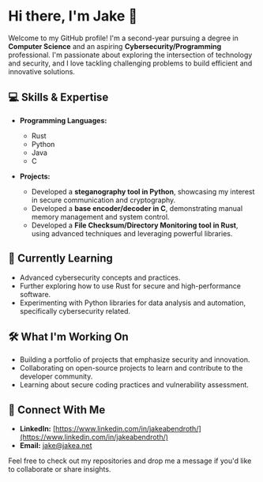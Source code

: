 # Hi there, I'm Jake 👋

Welcome to my GitHub profile! I'm a second-year pursuing a degree in **Computer Science** and an aspiring **Cybersecurity/Programming** professional. I'm passionate about exploring the intersection of technology and security, and I love tackling challenging problems to build efficient and innovative solutions.

## 💻 Skills & Expertise

- **Programming Languages:**  
  - Rust 
  - Python 
  - Java 
  - C

- **Projects:**
  - Developed a **steganography tool in Python**, showcasing my interest in secure communication and cryptography.
  - Developed a **base encoder/decoder in C**, demonstrating manual memory management and system control.
  - Developed a **File Checksum/Directory Monitoring tool in Rust**, using advanced techniques and leveraging powerful libraries.

## 🌱 Currently Learning

- Advanced cybersecurity concepts and practices.
- Further exploring how to use Rust for secure and high-performance software.
- Experimenting with Python libraries for data analysis and automation, specifically cybersecurity related.

## 🛠️ What I'm Working On

- Building a portfolio of projects that emphasize security and innovation.
- Collaborating on open-source projects to learn and contribute to the developer community.
- Learning about secure coding practices and vulnerability assessment.

## 🤝 Connect With Me

- **LinkedIn:** [https://www.linkedin.com/in/jakeabendroth/](https://www.linkedin.com/in/jakeabendroth/)
- **Email:** [jake@jakea.net](mailto:jake@jakea.net)

Feel free to check out my repositories and drop me a message if you'd like to collaborate or share insights.
